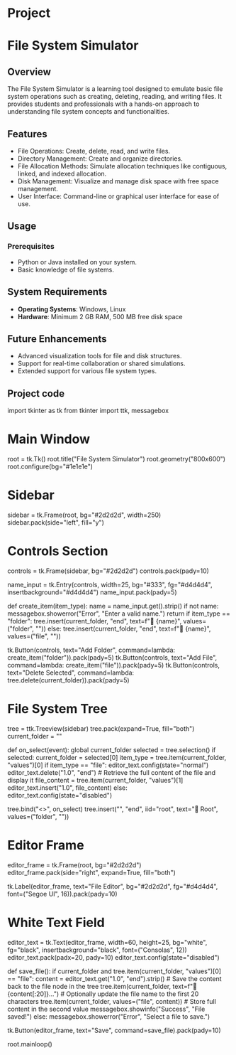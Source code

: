 # Project 

# File System Simulator

## Overview
The File System Simulator is a learning tool designed to emulate basic file system operations such as creating, deleting, reading, and writing files. It provides students and professionals with a hands-on approach to understanding file system concepts and functionalities.

## Features
- File Operations: Create, delete, read, and write files.
- Directory Management: Create and organize directories.
- File Allocation Methods: Simulate allocation techniques like contiguous, linked, and indexed allocation.
- Disk Management: Visualize and manage disk space with free space management.
- User Interface: Command-line or graphical user interface for ease of use.

## Usage
### Prerequisites
- Python or Java installed on your system.
- Basic knowledge of file systems.

## System Requirements
- **Operating Systems**: Windows, Linux
- **Hardware**: Minimum 2 GB RAM, 500 MB free disk space

## Future Enhancements
- Advanced visualization tools for file and disk structures.
- Support for real-time collaboration or shared simulations.
- Extended support for various file system types.

## Project code 

import tkinter as tk
from tkinter import ttk, messagebox

# Main Window
root = tk.Tk()
root.title("File System Simulator")
root.geometry("800x600")
root.configure(bg="#1e1e1e")

# Sidebar
sidebar = tk.Frame(root, bg="#2d2d2d", width=250)
sidebar.pack(side="left", fill="y")

# Controls Section
controls = tk.Frame(sidebar, bg="#2d2d2d")
controls.pack(pady=10)

name_input = tk.Entry(controls, width=25, bg="#333", fg="#d4d4d4", insertbackground="#d4d4d4")
name_input.pack(pady=5)

def create_item(item_type):
    name = name_input.get().strip()
    if not name:
        messagebox.showerror("Error", "Enter a valid name.")
        return
    if item_type == "folder":
        tree.insert(current_folder, "end", text=f"📁 {name}", values=("folder", ""))
    else:
        tree.insert(current_folder, "end", text=f"📄 {name}", values=("file", ""))

tk.Button(controls, text="Add Folder", command=lambda: create_item("folder")).pack(pady=5)
tk.Button(controls, text="Add File", command=lambda: create_item("file")).pack(pady=5)
tk.Button(controls, text="Delete Selected", command=lambda: tree.delete(current_folder)).pack(pady=5)

# File System Tree
tree = ttk.Treeview(sidebar)
tree.pack(expand=True, fill="both")
current_folder = ""

def on_select(event):
    global current_folder
    selected = tree.selection()
    if selected:
        current_folder = selected[0]
        item_type = tree.item(current_folder, "values")[0]
        if item_type == "file":
            editor_text.config(state="normal")
            editor_text.delete("1.0", "end")
            # Retrieve the full content of the file and display it
            file_content = tree.item(current_folder, "values")[1]
            editor_text.insert("1.0", file_content)
        else:
            editor_text.config(state="disabled")

tree.bind("<<TreeviewSelect>>", on_select)
tree.insert("", "end", iid="root", text="📁 Root", values=("folder", ""))

# Editor Frame
editor_frame = tk.Frame(root, bg="#2d2d2d")
editor_frame.pack(side="right", expand=True, fill="both")

tk.Label(editor_frame, text="File Editor", bg="#2d2d2d", fg="#d4d4d4", font=("Segoe UI", 16)).pack(pady=10)

# White Text Field
editor_text = tk.Text(editor_frame, width=60, height=25, bg="white", fg="black", insertbackground="black", font=("Consolas", 12))
editor_text.pack(padx=20, pady=10)
editor_text.config(state="disabled")

def save_file():
    if current_folder and tree.item(current_folder, "values")[0] == "file":
        content = editor_text.get("1.0", "end").strip()
        # Save the content back to the file node in the tree
        tree.item(current_folder, text=f"📄 {content[:20]}...")  # Optionally update the file name to the first 20 characters
        tree.item(current_folder, values=("file", content))  # Store full content in the second value
        messagebox.showinfo("Success", "File saved!")
    else:
        messagebox.showerror("Error", "Select a file to save.")

tk.Button(editor_frame, text="Save", command=save_file).pack(pady=10)

root.mainloop()
